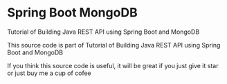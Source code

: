 # Spring Boot MongoDB
Tutorial of Building Java REST API using Spring Boot and MongoDB

This source code is part of Tutorial of Building Java REST API using Spring Boot and MongoDB

If you think this source code is useful, it will be great if you just give it star or just buy me a cup of cofee